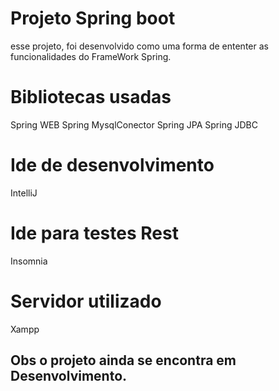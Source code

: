 # Projeto Spring boot
esse projeto, foi desenvolvido como uma forma de ententer as funcionalidades do FrameWork Spring.
# Bibliotecas usadas
Spring WEB
Spring MysqlConector
Spring JPA
Spring JDBC
# Ide de desenvolvimento
IntelliJ
# Ide para testes Rest
Insomnia
# Servidor utilizado
Xampp

## Obs o projeto ainda se encontra em Desenvolvimento.
